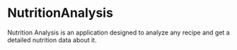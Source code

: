 # NutritionAnalysis
Nutrition Analysis is an application designed to analyze any recipe and get a detailed nutrition data about it.
